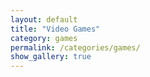 ```yaml
---
layout: default
title: "Video Games"
category: games
permalink: /categories/games/
show_gallery: true
---
```

